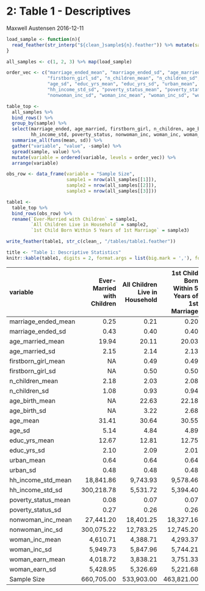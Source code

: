 2: Table 1 - Descriptives
================
Maxwell Austensen
2016-12-11

``` r
load_sample <- function(n){
  read_feather(str_interp("${clean_}sample${n}.feather")) %>% mutate(sample = str_c("sample", n))
}
```

``` r
all_samples <- c(1, 2, 3) %>% map(load_sample)
```

``` r
order_vec <- c("marriage_ended_mean", "marriage_ended_sd", "age_married_mean", "age_married_sd", "firstborn_girl_mean", 
               "firstborn_girl_sd", "n_children_mean", "n_children_sd", "age_birth_mean", "age_birth_sd", "age_mean", 
               "age_sd", "educ_yrs_mean", "educ_yrs_sd", "urban_mean", "urban_sd", "hh_income_std_mean", 
               "hh_income_std_sd", "poverty_status_mean", "poverty_status_sd", "nonwoman_inc_mean", 
               "nonwoman_inc_sd", "woman_inc_mean", "woman_inc_sd", "woman_earn_mean", "woman_earn_sd")

table_top <-
  all_samples %>% 
  bind_rows() %>% 
  group_by(sample) %>% 
  select(marriage_ended, age_married, firstborn_girl, n_children, age_birth, age, educ_yrs, urban, 
         hh_income_std, poverty_status, nonwoman_inc, woman_inc, woman_earn) %>% 
  summarise_all(funs(mean, sd)) %>%
  gather("variable", "value", -sample) %>% 
  spread(sample, value) %>% 
  mutate(variable = ordered(variable, levels = order_vec)) %>% 
  arrange(variable)
```

``` r
obs_row <- data_frame(variable = "Sample Size",
                      sample1 = nrow(all_samples[[1]]),
                      sample2 = nrow(all_samples[[2]]),
                      sample3 = nrow(all_samples[[3]]))
```

``` r
table1 <-  
  table_top %>% 
  bind_rows(obs_row) %>% 
  rename(`Ever-Married with Children` = sample1,
         `All Children Live in Household` = sample2,
         `1st Child Born Within 5 Years of 1st Marriage` = sample3)

write_feather(table1, str_c(clean_, "/tables/table1.feather"))

title <- "Table 1: Descriptive Statistics"
knitr::kable(table1, digits = 2, format.args = list(big.mark = ','), format = "pandoc", caption = title)
```

| variable              |  Ever-Married with Children|  All Children Live in Household|  1st Child Born Within 5 Years of 1st Marriage|
|:----------------------|---------------------------:|-------------------------------:|----------------------------------------------:|
| marriage\_ended\_mean |                        0.25|                            0.21|                                           0.20|
| marriage\_ended\_sd   |                        0.43|                            0.40|                                           0.40|
| age\_married\_mean    |                       19.94|                           20.11|                                          20.03|
| age\_married\_sd      |                        2.15|                            2.14|                                           2.13|
| firstborn\_girl\_mean |                          NA|                            0.49|                                           0.49|
| firstborn\_girl\_sd   |                          NA|                            0.50|                                           0.50|
| n\_children\_mean     |                        2.18|                            2.03|                                           2.08|
| n\_children\_sd       |                        1.08|                            0.93|                                           0.94|
| age\_birth\_mean      |                          NA|                           22.63|                                          22.18|
| age\_birth\_sd        |                          NA|                            3.22|                                           2.68|
| age\_mean             |                       31.41|                           30.64|                                          30.55|
| age\_sd               |                        5.14|                            4.84|                                           4.89|
| educ\_yrs\_mean       |                       12.67|                           12.81|                                          12.75|
| educ\_yrs\_sd         |                        2.10|                            2.09|                                           2.01|
| urban\_mean           |                        0.64|                            0.64|                                           0.64|
| urban\_sd             |                        0.48|                            0.48|                                           0.48|
| hh\_income\_std\_mean |                   18,841.86|                        9,743.93|                                       9,578.46|
| hh\_income\_std\_sd   |                  300,218.78|                        5,531.72|                                       5,394.40|
| poverty\_status\_mean |                        0.08|                            0.07|                                           0.07|
| poverty\_status\_sd   |                        0.27|                            0.26|                                           0.26|
| nonwoman\_inc\_mean   |                   27,441.20|                       18,401.25|                                      18,327.16|
| nonwoman\_inc\_sd     |                  300,075.22|                       12,783.25|                                      12,745.20|
| woman\_inc\_mean      |                    4,610.71|                        4,388.71|                                       4,293.37|
| woman\_inc\_sd        |                    5,949.73|                        5,847.96|                                       5,744.21|
| woman\_earn\_mean     |                    4,018.72|                        3,838.21|                                       3,751.33|
| woman\_earn\_sd       |                    5,428.95|                        5,326.69|                                       5,221.68|
| Sample Size           |                  660,705.00|                      533,903.00|                                     463,821.00|

